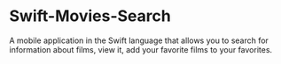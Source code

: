# Swift-Movies-Search
A mobile application in the Swift language that allows you to search for information about films, view it, add your favorite films to your favorites.
